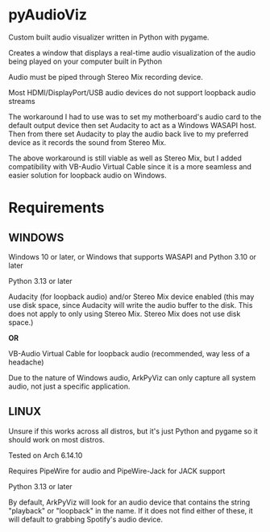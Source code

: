 # pyAudioViz
Custom built audio visualizer written in Python with pygame.

Creates a window that displays a real-time audio visualization of the audio being played on your computer built in Python

Audio must be piped through Stereo Mix recording device.

Most HDMI/DisplayPort/USB audio devices do not support loopback audio streams

The workaround I had to use was to set my motherboard's audio card to the default output device then set Audacity to 
act as a Windows WASAPI host. Then from there set Audacity to play the audio back live to my preferred device as it
records the sound from Stereo Mix.

The above workaround is still viable as well as Stereo Mix, but I added compatibility with VB-Audio Virtual Cable since
it is a more seamless and easier solution for loopback audio on Windows.

# Requirements
**WINDOWS**
---
Windows 10 or later, or Windows that supports WASAPI and Python 3.10 or later

Python 3.13 or later

Audacity (for loopback audio) and/or Stereo Mix device enabled (this may use disk space, since Audacity will write the
audio buffer to the disk. This does not apply to only using Stereo Mix. Stereo Mix does not use disk space.)

**OR**

VB-Audio Virtual Cable for loopback audio (recommended, way less of a headache)

Due to the nature of Windows audio, ArkPyViz can only capture all system audio, not just a specific application.

**LINUX**
---
Unsure if this works across all distros, but it's just Python and pygame so it should work on most
distros.

Tested on Arch 6.14.10

Requires PipeWire for audio and PipeWire-Jack for JACK support

Python 3.13 or later

By default, ArkPyViz will look for an audio device that contains the string "playback" or "loopback" in the name.
If it does not find either of these, it will default to grabbing Spotify's audio device.
